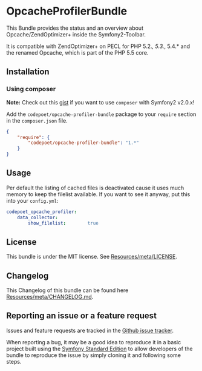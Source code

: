 OpcacheProfilerBundle
=====================

This Bundle provides the status and an overview about Opcache/ZendOptimizer+ inside
the Symfony2-Toolbar.

It is compatible with ZendOptimizer+ on PECL for PHP 5.2.*, 5.3.*, 5.4.* and the
renamed Opcache, which is part of the PHP 5.5 core.


Installation
------------

### Using composer ###

**Note:** Check out this [gist](https://gist.github.com/2488761) if you want to use `composer` with Symfony2 v2.0.x!

Add the `codepoet/opcache-profiler-bundle` package to your `require` section in the `composer.json` file.

``` json
{
    "require": {
        "codepoet/opcache-profiler-bundle": "1.*"
    }
}
```


Usage
-----

Per default the listing of cached files is deactivated cause it uses much memory to keep the filelist
available. If you want to see it anyway, put this into your `config.yml`:

``` yaml
codepoet_opcache_profiler:
    data_collector:
        show_filelist:        true
```


License
-------

This bundle is under the MIT license. See [Resources/meta/LICENSE](https://github.com/benbender/OpcacheProfilerBundle/blob/master/Resources/meta/LICENSE).


Changelog
---------

This Changelog of this bundle can be found here [Resources/meta/CHANGELOG.md](https://github.com/benbender/OpcacheProfilerBundle/blob/master/Resources/meta/CHANGELOG.md).


Reporting an issue or a feature request
---------------------------------------

Issues and feature requests are tracked in the [Github issue tracker](https://github.com/benbender/OpcacheProfilerBundle/issues).

When reporting a bug, it may be a good idea to reproduce it in a basic project
built using the [Symfony Standard Edition](https://github.com/symfony/symfony-standard)
to allow developers of the bundle to reproduce the issue by simply cloning it
and following some steps.
